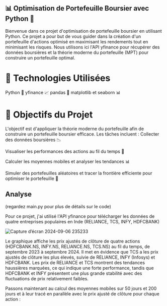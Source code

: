 ## 📊 Optimisation de Portefeuille Boursier avec Python 🐍
Bienvenue dans ce projet d'optimisation de portefeuille boursier en utilisant Python. Ce projet a pour but de vous guider dans la création d'un portefeuille d'actions optimisé en maximisant les rendements tout en minimisant les risques. Nous utilisons ici l'API yfinance pour récupérer des données boursières et la théorie moderne du portefeuille (MPT) pour construire un portefeuille optimal.

# 🔧 Technologies Utilisées
Python 🐍
yfinance 📈
pandas 🐼
matplotlib et seaborn 📊
# 🚀 Objectifs du Projet
L'objectif est d'appliquer la théorie moderne du portefeuille afin de construire un portefeuille boursier efficace. Les tâches incluent :
Collecter des données boursières 📉

Visualiser les performances des actions au fil du temps 📆

Calculer les moyennes mobiles et analyser les tendances 📊 

Simuler des portefeuilles aléatoires et tracer la frontière efficiente pour optimiser le portefeuille 🎯
## Analyse 
(regardez main.py pour plus de détails sur le code) 


Pour ce projet, j'ai utilisé l'API yfinance pour télécharger les données de quatre entreprises populaires en Inde (RELIANCE, TCS, INFY, HDFCBANK)

![Capture d’écran 2024-09-06 235233](https://github.com/user-attachments/assets/3eeb48ad-16ab-47aa-8fae-897cf7be5b5c)


Le graphique affiche les prix ajustés de clôture de quatre actions (HDFCBANK.NS, INFY.NS, RELIANCE.NS, TCS.NS) au fil du temps, de septembre 2023 à septembre 2024. Il met en évidence que TCS a les prix ajustés de clôture les plus élevés, suivie de RELIANCE, INFY (Infosys) et HDFCBANK. Les prix de RELIANCE et TCS montrent des tendances haussières marquées, ce qui indique une forte performance, tandis que HDFCBANK et INFY présentent une plus grande stabilité avec des fluctuations de prix relativement faibles.

Passons maintenant au calcul des moyennes mobiles sur 50 jours et 200 jours et à leur tracé en parallèle avec le prix ajusté de clôture pour chaque action :


